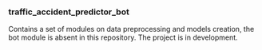 ### traffic_accident_predictor_bot

Contains a set of modules on data preprocessing and models creation, the bot module is absent in this repository.
The project is in development.
